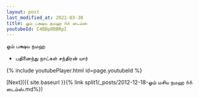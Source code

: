 ```yaml
---
layout: post
last_modified_at: 2021-03-30
title: ஓம் பக்ஷய நமஹ ௧௧ டைம்ஸ்
youtubeId: C4BBp8BBRpI
---
```

 
 
 ஓம் பக்ஷய நமஹ  
 
 -  பதினைந்து நாட்கள் சந்திரன் யார் 
 
  
 
  
 
 
 
 
 
 


{% include youtubePlayer.html id=page.youtubeId %}
 
[Next]({{ site.baseurl }}{% link  split1/_posts/2012-12-18-ஓம் மசிய நமஹ ௧௧ டைம்ஸ்.md%})
 
